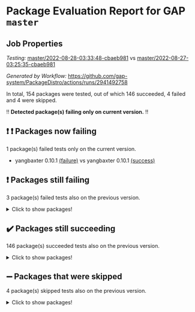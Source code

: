 # Package Evaluation Report for GAP `master`

## Job Properties

*Testing:* [master/2022-08-28-03:33:48-cbaeb981](https://github.com/gap-system/PackageDistro/blob/data/reports/master/2022-08-28-03:33:48-cbaeb981) vs [master/2022-08-27-03:25:35-cbaeb981](https://github.com/gap-system/PackageDistro/blob/data/reports/master/2022-08-27-03:25:35-cbaeb981)

*Generated by Workflow:* https://github.com/gap-system/PackageDistro/actions/runs/2941492758

In total, 154 packages were tested, out of which 146 succeeded, 4 failed and 4 were skipped.

:bangbang: **Detected package(s) failing only on current version.** :bangbang:

## :exclamation: :exclamation: Packages now failing

1 package(s) failed tests only on the current version.
- yangbaxter 0.10.1 [(failure)](https://github.com/gap-system/PackageDistro/runs/8054741868?check_suite_focus=true) vs yangbaxter 0.10.1 [(success)](https://github.com/gap-system/PackageDistro/runs/8047423018?check_suite_focus=true)

## :exclamation: Packages still failing

3 package(s) failed tests also on the previous version.
<details><summary>Click to show packages!</summary>

- francy 1.2.4 [(failure)](https://github.com/gap-system/PackageDistro/runs/8054739144?check_suite_focus=true)
- packagemanager 1.3 [(failure)](https://github.com/gap-system/PackageDistro/runs/8054740659?check_suite_focus=true)
- recog 1.3.2 [(failure)](https://github.com/gap-system/PackageDistro/runs/8054741082?check_suite_focus=true)
</details>

## :heavy_check_mark: Packages still succeeding

146 package(s) succeeded tests also on the previous version.
<details><summary>Click to show packages!</summary>

- 4ti2interface 2022.08-03 [(success)](https://github.com/gap-system/PackageDistro/runs/8054737767?check_suite_focus=true)
- ace 5.5 [(success)](https://github.com/gap-system/PackageDistro/runs/8054737820?check_suite_focus=true)
- aclib 1.3.2 [(success)](https://github.com/gap-system/PackageDistro/runs/8054737885?check_suite_focus=true)
- agt 0.2 [(success)](https://github.com/gap-system/PackageDistro/runs/8054737944?check_suite_focus=true)
- alnuth 3.2.1 [(success)](https://github.com/gap-system/PackageDistro/runs/8054737978?check_suite_focus=true)
- anupq 3.2.6 [(success)](https://github.com/gap-system/PackageDistro/runs/8054738009?check_suite_focus=true)
- atlasrep 2.1.4 [(success)](https://github.com/gap-system/PackageDistro/runs/8054738059?check_suite_focus=true)
- autodoc 2022.07.10 [(success)](https://github.com/gap-system/PackageDistro/runs/8054738098?check_suite_focus=true)
- automata 1.15 [(success)](https://github.com/gap-system/PackageDistro/runs/8054738130?check_suite_focus=true)
- automgrp 1.3.2 [(success)](https://github.com/gap-system/PackageDistro/runs/8054738175?check_suite_focus=true)
- autpgrp 1.11 [(success)](https://github.com/gap-system/PackageDistro/runs/8054738204?check_suite_focus=true)
- cap 2022.08-05 [(success)](https://github.com/gap-system/PackageDistro/runs/8054738224?check_suite_focus=true)
- caratinterface 2.3.4 [(success)](https://github.com/gap-system/PackageDistro/runs/8054738256?check_suite_focus=true)
- cddinterface 2022.08.11 [(success)](https://github.com/gap-system/PackageDistro/runs/8054738280?check_suite_focus=true)
- circle 1.6.5 [(success)](https://github.com/gap-system/PackageDistro/runs/8054738301?check_suite_focus=true)
- classicpres 1.22 [(success)](https://github.com/gap-system/PackageDistro/runs/8054738333?check_suite_focus=true)
- cohomolo 1.6.10 [(success)](https://github.com/gap-system/PackageDistro/runs/8054738355?check_suite_focus=true)
- congruence 1.2.4 [(success)](https://github.com/gap-system/PackageDistro/runs/8054738382?check_suite_focus=true)
- corelg 1.56 [(success)](https://github.com/gap-system/PackageDistro/runs/8054738419?check_suite_focus=true)
- crime 1.6 [(success)](https://github.com/gap-system/PackageDistro/runs/8054738445?check_suite_focus=true)
- crisp 1.4.5 [(success)](https://github.com/gap-system/PackageDistro/runs/8054738467?check_suite_focus=true)
- crypting 0.10 [(success)](https://github.com/gap-system/PackageDistro/runs/8054738503?check_suite_focus=true)
- cryst 4.1.25 [(success)](https://github.com/gap-system/PackageDistro/runs/8054738529?check_suite_focus=true)
- crystcat 1.1.10 [(success)](https://github.com/gap-system/PackageDistro/runs/8054738570?check_suite_focus=true)
- ctbllib 1.3.4 [(success)](https://github.com/gap-system/PackageDistro/runs/8054738595?check_suite_focus=true)
- cubefree 1.19 [(success)](https://github.com/gap-system/PackageDistro/runs/8054738631?check_suite_focus=true)
- curlinterface 2.2.3 [(success)](https://github.com/gap-system/PackageDistro/runs/8054738664?check_suite_focus=true)
- cvec 2.7.6 [(success)](https://github.com/gap-system/PackageDistro/runs/8054738707?check_suite_focus=true)
- datastructures 0.2.7 [(success)](https://github.com/gap-system/PackageDistro/runs/8054738736?check_suite_focus=true)
- deepthought 1.0.5 [(success)](https://github.com/gap-system/PackageDistro/runs/8054738780?check_suite_focus=true)
- design 1.7 [(success)](https://github.com/gap-system/PackageDistro/runs/8054738819?check_suite_focus=true)
- difsets 2.3.1 [(success)](https://github.com/gap-system/PackageDistro/runs/8054738852?check_suite_focus=true)
- digraphs 1.5.3 [(success)](https://github.com/gap-system/PackageDistro/runs/8054738879?check_suite_focus=true)
- edim 1.3.5 [(success)](https://github.com/gap-system/PackageDistro/runs/8054738906?check_suite_focus=true)
- example 4.3.2 [(success)](https://github.com/gap-system/PackageDistro/runs/8054738926?check_suite_focus=true)
- examplesforhomalg 2022.08-02 [(success)](https://github.com/gap-system/PackageDistro/runs/8054738951?check_suite_focus=true)
- factint 1.6.3 [(success)](https://github.com/gap-system/PackageDistro/runs/8054738971?check_suite_focus=true)
- ferret 1.0.8 [(success)](https://github.com/gap-system/PackageDistro/runs/8054738983?check_suite_focus=true)
- fga 1.4.0 [(success)](https://github.com/gap-system/PackageDistro/runs/8054739014?check_suite_focus=true)
- fining 1.5 [(success)](https://github.com/gap-system/PackageDistro/runs/8054739030?check_suite_focus=true)
- float 1.0.3 [(success)](https://github.com/gap-system/PackageDistro/runs/8054739051?check_suite_focus=true)
- format 1.4.3 [(success)](https://github.com/gap-system/PackageDistro/runs/8054739070?check_suite_focus=true)
- forms 1.2.8 [(success)](https://github.com/gap-system/PackageDistro/runs/8054739092?check_suite_focus=true)
- fplsa 1.2.5 [(success)](https://github.com/gap-system/PackageDistro/runs/8054739105?check_suite_focus=true)
- fr 2.4.10 [(success)](https://github.com/gap-system/PackageDistro/runs/8054739127?check_suite_focus=true)
- fwtree 1.3 [(success)](https://github.com/gap-system/PackageDistro/runs/8054739161?check_suite_focus=true)
- gapdoc 1.6.6 [(success)](https://github.com/gap-system/PackageDistro/runs/8054739189?check_suite_focus=true)
- gauss 2022.08-04 [(success)](https://github.com/gap-system/PackageDistro/runs/8054739216?check_suite_focus=true)
- gaussforhomalg 2022.08-02 [(success)](https://github.com/gap-system/PackageDistro/runs/8054739230?check_suite_focus=true)
- gbnp 1.0.5 [(success)](https://github.com/gap-system/PackageDistro/runs/8054739250?check_suite_focus=true)
- generalizedmorphismsforcap 2022.05-01 [(success)](https://github.com/gap-system/PackageDistro/runs/8054739281?check_suite_focus=true)
- genss 1.6.7 [(success)](https://github.com/gap-system/PackageDistro/runs/8054739307?check_suite_focus=true)
- gradedmodules 2022.08-02 [(success)](https://github.com/gap-system/PackageDistro/runs/8054739346?check_suite_focus=true)
- gradedringforhomalg 2022.08-02 [(success)](https://github.com/gap-system/PackageDistro/runs/8054739376?check_suite_focus=true)
- grape 4.8.5 [(success)](https://github.com/gap-system/PackageDistro/runs/8054739395?check_suite_focus=true)
- groupoids 1.71 [(success)](https://github.com/gap-system/PackageDistro/runs/8054739419?check_suite_focus=true)
- grpconst 2.6.2 [(success)](https://github.com/gap-system/PackageDistro/runs/8054739440?check_suite_focus=true)
- guarana 0.96.3 [(success)](https://github.com/gap-system/PackageDistro/runs/8054739452?check_suite_focus=true)
- guava 3.16 [(success)](https://github.com/gap-system/PackageDistro/runs/8054739475?check_suite_focus=true)
- hap 1.47 [(success)](https://github.com/gap-system/PackageDistro/runs/8054739509?check_suite_focus=true)
- hapcryst 0.1.15 [(success)](https://github.com/gap-system/PackageDistro/runs/8054739537?check_suite_focus=true)
- hecke 1.5.3 [(success)](https://github.com/gap-system/PackageDistro/runs/8054739553?check_suite_focus=true)
- help 3.5 [(success)](https://github.com/gap-system/PackageDistro/runs/8054739572?check_suite_focus=true)
- homalg 2022.08-03 [(success)](https://github.com/gap-system/PackageDistro/runs/8054739593?check_suite_focus=true)
- homalgtocas 2022.08-02 [(success)](https://github.com/gap-system/PackageDistro/runs/8054739604?check_suite_focus=true)
- idrel 2.44 [(success)](https://github.com/gap-system/PackageDistro/runs/8054739621?check_suite_focus=true)
- images 1.3.1 [(success)](https://github.com/gap-system/PackageDistro/runs/8054739638?check_suite_focus=true)
- intpic 0.3.0 [(success)](https://github.com/gap-system/PackageDistro/runs/8054739667?check_suite_focus=true)
- io 4.7.2 [(success)](https://github.com/gap-system/PackageDistro/runs/8054739687?check_suite_focus=true)
- io_forhomalg 2022.08-03 [(success)](https://github.com/gap-system/PackageDistro/runs/8054739708?check_suite_focus=true)
- irredsol 1.4.3 [(success)](https://github.com/gap-system/PackageDistro/runs/8054739732?check_suite_focus=true)
- json 2.1.0 [(success)](https://github.com/gap-system/PackageDistro/runs/8054739764?check_suite_focus=true)
- jupyterkernel 1.4.1 [(success)](https://github.com/gap-system/PackageDistro/runs/8054739805?check_suite_focus=true)
- jupyterviz 1.5.6 [(success)](https://github.com/gap-system/PackageDistro/runs/8054739850?check_suite_focus=true)
- kan 1.34 [(success)](https://github.com/gap-system/PackageDistro/runs/8054739870?check_suite_focus=true)
- kbmag 1.5.9 [(success)](https://github.com/gap-system/PackageDistro/runs/8054739883?check_suite_focus=true)
- laguna 3.9.5 [(success)](https://github.com/gap-system/PackageDistro/runs/8054739894?check_suite_focus=true)
- liealgdb 2.2.1 [(success)](https://github.com/gap-system/PackageDistro/runs/8054739916?check_suite_focus=true)
- liepring 2.7 [(success)](https://github.com/gap-system/PackageDistro/runs/8054739934?check_suite_focus=true)
- liering 2.4.2 [(success)](https://github.com/gap-system/PackageDistro/runs/8054739950?check_suite_focus=true)
- linearalgebraforcap 2022.08-03 [(success)](https://github.com/gap-system/PackageDistro/runs/8054739967?check_suite_focus=true)
- localizeringforhomalg 2022.08-02 [(success)](https://github.com/gap-system/PackageDistro/runs/8054739986?check_suite_focus=true)
- loops 3.4.2 [(success)](https://github.com/gap-system/PackageDistro/runs/8054740046?check_suite_focus=true)
- lpres 1.0.3 [(success)](https://github.com/gap-system/PackageDistro/runs/8054740102?check_suite_focus=true)
- majoranaalgebras 1.4 [(success)](https://github.com/gap-system/PackageDistro/runs/8054740194?check_suite_focus=true)
- mapclass 1.4.5 [(success)](https://github.com/gap-system/PackageDistro/runs/8054740266?check_suite_focus=true)
- matgrp 0.70 [(success)](https://github.com/gap-system/PackageDistro/runs/8054740324?check_suite_focus=true)
- matricesforhomalg 2022.08-02 [(success)](https://github.com/gap-system/PackageDistro/runs/8054740380?check_suite_focus=true)
- modisom 2.5.3 [(success)](https://github.com/gap-system/PackageDistro/runs/8054740432?check_suite_focus=true)
- modulepresentationsforcap 2022.08-02 [(success)](https://github.com/gap-system/PackageDistro/runs/8054740456?check_suite_focus=true)
- modules 2022.08-03 [(success)](https://github.com/gap-system/PackageDistro/runs/8054740477?check_suite_focus=true)
- monoidalcategories 2022.08-03 [(success)](https://github.com/gap-system/PackageDistro/runs/8054740490?check_suite_focus=true)
- nconvex 2020.11-04 [(success)](https://github.com/gap-system/PackageDistro/runs/8054740508?check_suite_focus=true)
- nilmat 1.4.2 [(success)](https://github.com/gap-system/PackageDistro/runs/8054740523?check_suite_focus=true)
- nock 1.5 [(success)](https://github.com/gap-system/PackageDistro/runs/8054740534?check_suite_focus=true)
- normalizinterface 1.3.4 [(success)](https://github.com/gap-system/PackageDistro/runs/8054740557?check_suite_focus=true)
- nq 2.5.8 [(success)](https://github.com/gap-system/PackageDistro/runs/8054740573?check_suite_focus=true)
- numericalsgps 1.3.1 [(success)](https://github.com/gap-system/PackageDistro/runs/8054740592?check_suite_focus=true)
- openmath 11.5.1 [(success)](https://github.com/gap-system/PackageDistro/runs/8054740615?check_suite_focus=true)
- orb 4.8.5 [(success)](https://github.com/gap-system/PackageDistro/runs/8054740637?check_suite_focus=true)
- patternclass 2.4.2 [(success)](https://github.com/gap-system/PackageDistro/runs/8054740695?check_suite_focus=true)
- permut 2.0.4 [(success)](https://github.com/gap-system/PackageDistro/runs/8054740726?check_suite_focus=true)
- polenta 1.3.10 [(success)](https://github.com/gap-system/PackageDistro/runs/8054740774?check_suite_focus=true)
- polymaking 0.8.6 [(success)](https://github.com/gap-system/PackageDistro/runs/8054740810?check_suite_focus=true)
- primgrp 3.4.2 [(success)](https://github.com/gap-system/PackageDistro/runs/8054740842?check_suite_focus=true)
- profiling 2.5.0 [(success)](https://github.com/gap-system/PackageDistro/runs/8054740882?check_suite_focus=true)
- qpa 1.34 [(success)](https://github.com/gap-system/PackageDistro/runs/8054740917?check_suite_focus=true)
- quagroup 1.8.3 [(success)](https://github.com/gap-system/PackageDistro/runs/8054740960?check_suite_focus=true)
- radiroot 2.9 [(success)](https://github.com/gap-system/PackageDistro/runs/8054740995?check_suite_focus=true)
- rcwa 4.7.0 [(success)](https://github.com/gap-system/PackageDistro/runs/8054741027?check_suite_focus=true)
- rds 1.8 [(success)](https://github.com/gap-system/PackageDistro/runs/8054741050?check_suite_focus=true)
- repndecomp 1.2.1 [(success)](https://github.com/gap-system/PackageDistro/runs/8054741119?check_suite_focus=true)
- repsn 3.1.0 [(success)](https://github.com/gap-system/PackageDistro/runs/8054741152?check_suite_focus=true)
- resclasses 4.7.3 [(success)](https://github.com/gap-system/PackageDistro/runs/8054741184?check_suite_focus=true)
- ringsforhomalg 2022.08-03 [(success)](https://github.com/gap-system/PackageDistro/runs/8054741211?check_suite_focus=true)
- sco 2022.08-02 [(success)](https://github.com/gap-system/PackageDistro/runs/8054741226?check_suite_focus=true)
- scscp 2.3.1 [(success)](https://github.com/gap-system/PackageDistro/runs/8054741249?check_suite_focus=true)
- semigroups 5.0.2 [(success)](https://github.com/gap-system/PackageDistro/runs/8054741271?check_suite_focus=true)
- sglppow 2.2 [(success)](https://github.com/gap-system/PackageDistro/runs/8054741285?check_suite_focus=true)
- sgpviz 0.999.5 [(success)](https://github.com/gap-system/PackageDistro/runs/8054741310?check_suite_focus=true)
- simpcomp 2.1.14 [(success)](https://github.com/gap-system/PackageDistro/runs/8054741326?check_suite_focus=true)
- singular 2020.12.18 [(success)](https://github.com/gap-system/PackageDistro/runs/8054741349?check_suite_focus=true)
- sla 1.5.3 [(success)](https://github.com/gap-system/PackageDistro/runs/8054741374?check_suite_focus=true)
- smallgrp 1.5 [(success)](https://github.com/gap-system/PackageDistro/runs/8054741390?check_suite_focus=true)
- smallsemi 0.6.13 [(success)](https://github.com/gap-system/PackageDistro/runs/8054741410?check_suite_focus=true)
- sonata 2.9.4 [(success)](https://github.com/gap-system/PackageDistro/runs/8054741429?check_suite_focus=true)
- sophus 1.27 [(success)](https://github.com/gap-system/PackageDistro/runs/8054741449?check_suite_focus=true)
- spinsym 1.5.2 [(success)](https://github.com/gap-system/PackageDistro/runs/8054741467?check_suite_focus=true)
- standardff 0.9.4 [(success)](https://github.com/gap-system/PackageDistro/runs/8054741493?check_suite_focus=true)
- symbcompcc 1.3.2 [(success)](https://github.com/gap-system/PackageDistro/runs/8054741512?check_suite_focus=true)
- thelma 1.3 [(success)](https://github.com/gap-system/PackageDistro/runs/8054741531?check_suite_focus=true)
- tomlib 1.2.9 [(success)](https://github.com/gap-system/PackageDistro/runs/8054741555?check_suite_focus=true)
- toolsforhomalg 2022.08-02 [(success)](https://github.com/gap-system/PackageDistro/runs/8054741578?check_suite_focus=true)
- toric 1.9.5 [(success)](https://github.com/gap-system/PackageDistro/runs/8054741600?check_suite_focus=true)
- toricvarieties 2022.07.13 [(success)](https://github.com/gap-system/PackageDistro/runs/8054741613?check_suite_focus=true)
- transgrp 3.6.3 [(success)](https://github.com/gap-system/PackageDistro/runs/8054741638?check_suite_focus=true)
- ugaly 4.0.3 [(success)](https://github.com/gap-system/PackageDistro/runs/8054741664?check_suite_focus=true)
- unipot 1.5 [(success)](https://github.com/gap-system/PackageDistro/runs/8054741689?check_suite_focus=true)
- unitlib 4.1.0 [(success)](https://github.com/gap-system/PackageDistro/runs/8054741713?check_suite_focus=true)
- utils 0.76 [(success)](https://github.com/gap-system/PackageDistro/runs/8054741739?check_suite_focus=true)
- uuid 0.7 [(success)](https://github.com/gap-system/PackageDistro/runs/8054741769?check_suite_focus=true)
- walrus 0.9991 [(success)](https://github.com/gap-system/PackageDistro/runs/8054741784?check_suite_focus=true)
- wedderga 4.10.2 [(success)](https://github.com/gap-system/PackageDistro/runs/8054741801?check_suite_focus=true)
- xmod 2.88 [(success)](https://github.com/gap-system/PackageDistro/runs/8054741821?check_suite_focus=true)
- xmodalg 1.22 [(success)](https://github.com/gap-system/PackageDistro/runs/8054741853?check_suite_focus=true)
- zeromqinterface 0.14 [(success)](https://github.com/gap-system/PackageDistro/runs/8054741891?check_suite_focus=true)
</details>

## :heavy_minus_sign: Packages that were skipped

4 package(s) skipped tests also on the previous version.
<details><summary>Click to show packages!</summary>

- browse 1.8.14 [(skipped)](https://github.com/gap-system/PackageDistro/runs/8054674120?check_suite_focus=true)
- itc 1.5.1 [(skipped)](https://github.com/gap-system/PackageDistro/runs/8054674120?check_suite_focus=true)
- polycyclic 2.16 [(skipped)](https://github.com/gap-system/PackageDistro/runs/8054674120?check_suite_focus=true)
- xgap 4.31 [(skipped)](https://github.com/gap-system/PackageDistro/runs/8054674120?check_suite_focus=true)
</details>

